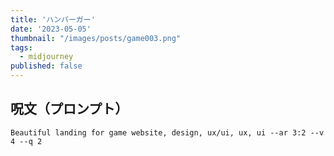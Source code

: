```yaml
---
title: 'ハンバーガー'
date: '2023-05-05'
thumbnail: "/images/posts/game003.png"
tags:
  - midjourney
published: false
---
```


## 呪文（プロンプト）
```
Beautiful landing for game website, design, ux/ui, ux, ui --ar 3:2 --v 4 --q 2
```